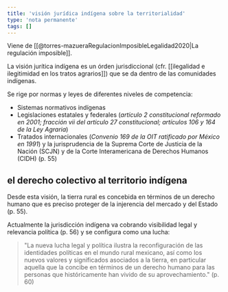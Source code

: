 ```yaml
---
title: 'visión jurídica indígena sobre la territorialidad'
type: 'nota permanente'
tags: []
---
```


Viene de [[@torres-mazueraRegulacionImposibleLegalidad2020|La regulación imposible]].

La visión jurítica indígena es un órden jurisdiccional (cfr. [[ilegalidad e ilegitimidad en los tratos agrarios]]) que se da dentro de las comunidades indígenas.

Se rige por normas y leyes de diferentes niveles de competencia: 

- Sistemas normativos indígenas
- Legislaciones estatales y federales (*artículo 2 constitucional reformado en 2001; fracción vii del artículo 27 constitucional; artículos 106 y 164 de la Ley Agraria*)
- Tratados internacionales (*Convenio 169 de la OIT ratificado por México en 1991*) y la jurisprudencia de la Suprema Corte de Justicia de la Nación (SCJN) y de la Corte Interamericana de Derechos Humanos (CIDH) (p. 55)

## el derecho colectivo al territorio indígena

Desde esta visión, la tierra rural es concebida en términos de un derecho humano que es preciso proteger de la injerencia del mercado y del Estado (p. 55).

Actualmente la jurisdicción indígena va cobrando visibilidad legal y relevancia política (p. 56) y se configura como una lucha:

>"La nueva lucha legal y política ilustra la reconfiguración de las identidades políticas en el mundo rural mexicano, así como los nuevos valores y significados asociados a la tierra, en particular aquella que la concibe en términos de un derecho humano para las personas que históricamente han vivido de su aprovechamiento." (p. 60)
